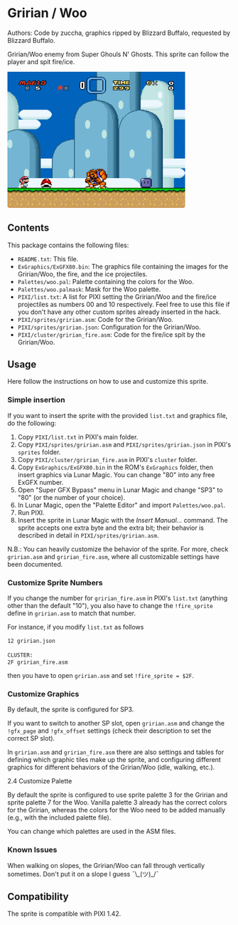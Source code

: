 # Gririan / Woo

Authors: Code by zuccha, graphics ripped by Blizzard Buffalo, requested by
Blizzard Buffalo.

Gririan/Woo enemy from Super Ghouls N' Ghosts. This sprite can follow the player
and spit fire/ice.

<img src="./docs/assets/images/gririan.gif" width="400px" />

## Contents

This package contains the following files:

- `README.txt`: This file.
- `ExGraphics/ExGFX80.bin`: The graphics file containing the images for the
  Gririan/Woo, the fire, and the ice projectiles.
- `Palettes/woo.pal`: Palette containing the colors for the Woo.
- `Palettes/woo.palmask`: Mask for the Woo palette.
- `PIXI/list.txt`: A list for PIXI setting the Gririan/Woo and the fire/ice
  projectiles as numbers 00 and 10 respectively. Feel free to use this file if
  you don't have any other custom sprites already inserted in the hack.
- `PIXI/sprites/gririan.asm`: Code for the Gririan/Woo.
- `PIXI/sprites/gririan.json`: Configuration for the Gririan/Woo.
- `PIXI/cluster/gririan_fire.asm`: Code for the fire/ice spit by the
  Gririan/Woo.

## Usage

Here follow the instructions on how to use and customize this sprite.

### Simple insertion

If you want to insert the sprite with the provided `list.txt` and graphics file,
do the following:

1. Copy `PIXI/list.txt` in PIXI's main folder.
2. Copy `PIXI/sprites/gririan.asm` and `PIXI/sprites/gririan.json` in PIXI's
   `sprites` folder.
3. Copy `PIXI/cluster/gririan_fire.asm` in PIXI's `cluster` folder.
4. Copy `ExGraphics/ExGFX80.bin` in the ROM's `ExGraphics` folder, then insert
   graphics via Lunar Magic. You can change "80" into any free ExGFX number.
5. Open "Super GFX Bypass" menu in Lunar Magic and change "SP3" to "80" (or the
   number of your choice).
6. In Lunar Magic, open the "Palette Editor" and import `Palettes/woo.pal`.
7. Run PIXI.
8. Insert the sprite in Lunar Magic with the _Insert Manual..._ command. The
   sprite accepts one extra byte and the extra bit; their behavior is described
   in detail in `PIXI/sprites/gririan.asm`.

N.B.: You can heavily customize the behavior of the sprite. For more, check
`gririan.asm` and `gririan_fire.asm`, where all customizable settings have been
documented.

### Customize Sprite Numbers

If you change the number for `gririan_fire.asm` in PIXI's `list.txt` (anything
other than the default "10"), you also have to change the `!fire_sprite` define
in `gririan.asm` to match that number.

For instance, if you modify `list.txt` as follows

```
12 gririan.json

CLUSTER:
2F gririan_fire.asm
```

then you have to open `gririan.asm` and set `!fire_sprite = $2F`.

### Customize Graphics

By default, the sprite is configured for SP3.

If you want to switch to another SP slot, open `gririan.asm` and change the
`!gfx_page` and `!gfx_offset` settings (check their description to set the
correct SP slot).

In `gririan.asm` and `gririan_fire.asm` there are also settings and tables for
defining which graphic tiles make up the sprite, and configuring different
graphics for different behaviors of the Gririan/Woo (idle, walking, etc.).

2.4 Customize Palette

By default the sprite is configured to use sprite palette 3 for the Gririan and
sprite palette 7 for the Woo. Vanilla palette 3 already has the correct colors
for the Gririan, whereas the colors for the Woo need to be added manually (e.g.,
with the included palette file).

You can change which palettes are used in the ASM files.

### Known Issues

When walking on slopes, the Gririan/Woo can fall through vertically sometimes.
Don't put it on a slope I guess ¯\\\_(ツ)\_/¯

## Compatibility

The sprite is compatible with PIXI 1.42.
